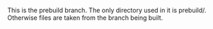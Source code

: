 This is the prebuild branch. The only directory used in it is prebuild/. Otherwise files are taken from the branch being built.